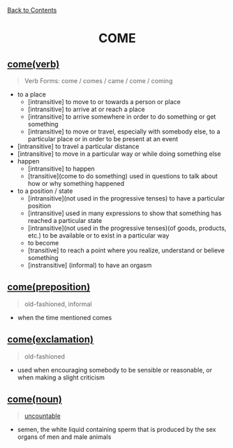 ﻿[Back to Contents](../../../README.md)

<h1 style="text-align: center;">COME</h1>

## [come(verb)](https://www.oxfordlearnersdictionaries.com/definition/english/come_1)
> Verb Forms: come / comes / came / come / coming
- to a place
  - [intransitive] to move to or towards a person or place
  - [intransitive] to arrive at or reach a place
  - [intransitive] to arrive somewhere in order to do something or get something
  - [intransitive] to move or travel, especially with somebody else, to a particular place or in order to be present at an event
- [intransitive] to travel a particular distance
- [intransitive] to move in a particular way or while doing something else
- happen
  - [intransitive] to happen
  - [transitive](come to do something) used in questions to talk about how or why something happened
- to a position / state
  - [intransitive](not used in the progressive tenses) to have a particular position
  - [intransitive] used in many expressions to show that something has reached a particular state
  - [intransitive](not used in the progressive tenses)(of goods, products, etc.) to be available or to exist in a particular way
  - to become
  - [transitive] to reach a point where you realize, understand or believe something
  - [instransitive] (informal) to have an orgasm

## [come(preposition)](https://www.oxfordlearnersdictionaries.com/definition/english/come_2)
> old-fashioned, informal
- when the time mentioned comes

## [come(exclamation)](https://www.oxfordlearnersdictionaries.com/definition/english/come_3)
> old-fashioned
- used when encouraging somebody to be sensible or reasonable, or when making a slight criticism

## [come(noun)](https://www.oxfordlearnersdictionaries.com/definition/english/come_4)
> [uncountable](slang)
- semen, the white liquid containing sperm that is produced by the sex organs of men and male animals

